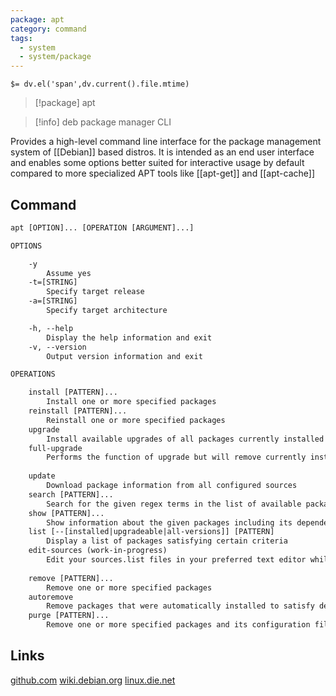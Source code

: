 ```yaml
---
package: apt
category: command
tags:
  - system
  - system/package
---
```


`$= dv.el('span',dv.current().file.mtime)`
> [!package] apt

> [!info] deb package manager CLI

Provides a high-level command line interface for the package management system of [[Debian]] based distros. It is intended as an end user interface and enables some options better suited for interactive usage by default compared to more specialized APT tools like [[apt-get]] and [[apt-cache]]

## Command
```txt
apt [OPTION]... [OPERATION [ARGUMENT]...]

OPTIONS

	-y
		Assume yes
	-t=[STRING]
		Specify target release
	-a=[STRING]
		Specify target architecture

	-h, --help
		Display the help information and exit 
	-v, --version
		Output version information and exit

OPERATIONS

	install [PATTERN]...
		Install one or more specified packages
	reinstall [PATTERN]...
		Reinstall one or more specified packages
	upgrade
		Install available upgrades of all packages currently installed on the system from the configured sources
	full-upgrade
		Performs the function of upgrade but will remove currently installed packages if this is needed to upgrade the system as a whole
	
	update
		Download package information from all configured sources
	search [PATTERN]...
		Search for the given regex terms in the list of available packages and display matches
	show [PATTERN]...
		Show information about the given packages including its dependencies, installation and download size, sources the package is available from, the description of the packages content and much more
	list [--[installed|upgradeable|all-versions]] [PATTERN]
		Display a list of packages satisfying certain criteria
	edit-sources (work-in-progress)
		Edit your sources.list files in your preferred text editor while also providing basic sanity checks
	
	remove [PATTERN]...
		Remove one or more specified packages
	autoremove
		Remove packages that were automatically installed to satisfy dependencies for other packages and are now no longer needed as dependencies
	purge [PATTERN]...
		Remove one or more specified packages and its configuration files. If no package is specified, remove all configuration files from previous removed packages
```

## Links
[github.com](https://github.com/Debian/apt)
[wiki.debian.org](https://wiki.debian.org/Apt)
[linux.die.net](https://linux.die.net/man/8/apt)
